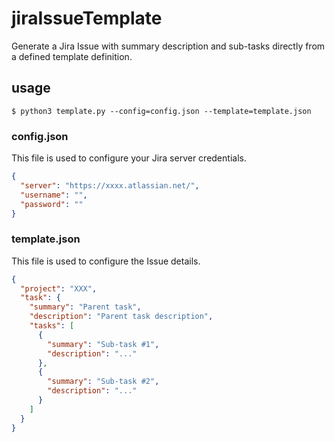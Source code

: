 # jiraIssueTemplate

Generate a Jira Issue with summary description and sub-tasks directly from a defined template definition.

## usage

```
$ python3 template.py --config=config.json --template=template.json
```

### config.json

This file is used to configure your Jira server credentials.

```json
{
  "server": "https://xxxx.atlassian.net/",
  "username": "",
  "password": ""
}
```

### template.json

This file is used to configure the Issue details.

```json
{
  "project": "XXX",
  "task": {
    "summary": "Parent task",
    "description": "Parent task description",
    "tasks": [
      {
        "summary": "Sub-task #1",
        "description": "..."
      },
      {
        "summary": "Sub-task #2",
        "description": "..."
      }
    ]
  }
}
```

